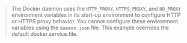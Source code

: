 > The Docker daemon uses the `HTTP_PROXY`, `HTTPS_PROXY`, and `NO_PROXY` environment variables in its start-up environment to configure HTTP or HTTPS proxy behavior.
> You cannot configure these environment variables using the `daemon.json` file.
> This example overrides the default docker.service.file.
